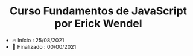 <div align="center">
    <h1>Curso Fundamentos de JavaScript por Erick Wendel</h1>
</div>

<ul>    
  <li>🔥 Início : 25/08/2021</li>   
  <li>🏁 Finalizado : 00/00/2021</li>   
</ul>    
